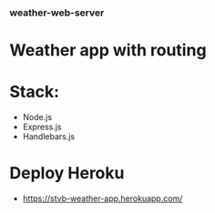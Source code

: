 ### weather-web-server

# Weather app with routing

# Stack:

- Node.js
- Express.js
- Handlebars.js

# Deploy Heroku

- https://stvb-weather-app.herokuapp.com/

